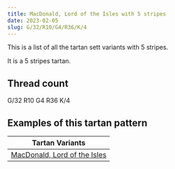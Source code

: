 ```yaml
---
title: MacDonald, Lord of the Isles with 5 stripes
date: 2023-02-05
slug: G/32/R10/G4/R36/K/4
---
```

This is a list of all the tartan sett variants with 5 stripes.

It is a 5 stripes tartan.


## Thread count
G/32 R10 G4 R36 K/4

## Examples of this tartan pattern

| Tartan Variants |
|---------------|
| [MacDonald, Lord of the Isles](/variants/g/32/r10/g4/r36/k/4-g008000-k000000-rc00000)||
